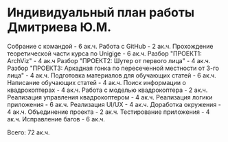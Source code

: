 # Индивидуальный план работы Дмитриева Ю.М.

Собрание с командой - 6 ак.ч.
Работа с GitHub - 2 ак.ч.
Прохождение теоретической части курса по Unigige - 6 ак.ч.
Разбор "ПРОЕКТ1: ArchViz" - 4 ак.ч
Разбор "ПРОЕКТ2: Шутер от первого лица" - 4 ак.ч.
Разбор "ПРОЕКТ3: Аркадная гонка по пересеченной местности от 3-го лица" - 4 ак.ч.
Подготовка материалов для обучающих статей - 6 ак.ч.
Написание обучающих статей - 4 ак.ч.
Поиск информации о квадрокоптерах - 4 ак.ч.
Работа с моделью квадрокоптера - 2 ак.ч.
Реализация управления квадрокоптером - 4 ак.ч.
Реализация логики приложения - 6 ак.ч.
Реализация UI/UX - 4 ак.ч.
Доработка окружения - 4 ак.ч.
Объединение проекта - 2 ак.ч.
Тестирование приложения - 4 ак.ч.
Исправление багов - 6 ак.ч.

Всего: 72 ак.ч.